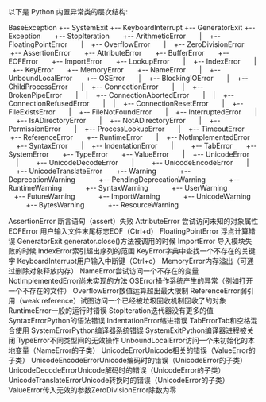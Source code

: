 以下是 Python 内置异常类的层次结构:

BaseException
+-- SystemExit
+-- KeyboardInterrupt
+-- GeneratorExit
+-- Exception
      +-- StopIteration
      +-- ArithmeticError
      |    +-- FloatingPointError
      |    +-- OverflowError
      |    +-- ZeroDivisionError
      +-- AssertionError
      +-- AttributeError
      +-- BufferError
      +-- EOFError
      +-- ImportError
      +-- LookupError
      |    +-- IndexError
      |    +-- KeyError
      +-- MemoryError
      +-- NameError
      |    +-- UnboundLocalError
      +-- OSError
      |    +-- BlockingIOError
      |    +-- ChildProcessError
      |    +-- ConnectionError
      |    |    +-- BrokenPipeError
      |    |    +-- ConnectionAbortedError
      |    |    +-- ConnectionRefusedError
      |    |    +-- ConnectionResetError
      |    +-- FileExistsError
      |    +-- FileNotFoundError
      |    +-- InterruptedError
      |    +-- IsADirectoryError
      |    +-- NotADirectoryError
      |    +-- PermissionError
      |    +-- ProcessLookupError
      |    +-- TimeoutError
      +-- ReferenceError
      +-- RuntimeError
      |    +-- NotImplementedError
      +-- SyntaxError
      |    +-- IndentationError
      |         +-- TabError
      +-- SystemError
      +-- TypeError
      +-- ValueError
      |    +-- UnicodeError
      |         +-- UnicodeDecodeError
      |         +-- UnicodeEncodeError
      |         +-- UnicodeTranslateError
      +-- Warning
           +-- DeprecationWarning
           +-- PendingDeprecationWarning
           +-- RuntimeWarning
           +-- SyntaxWarning
           +-- UserWarning
           +-- FutureWarning
           +-- ImportWarning
           +-- UnicodeWarning
           +-- BytesWarning
           +-- ResourceWarning


AssertionError  断言语句（assert）失败
AttributeError  尝试访问未知的对象属性
EOFError    用户输入文件末尾标志EOF（Ctrl+d）
FloatingPointError  浮点计算错误
GeneratorExit   generator.close()方法被调用的时候
ImportError 导入模块失败的时候
IndexError索引超出序列的范围
KeyError字典中查找一个不存在的关键字
KeyboardInterrupt用户输入中断键（Ctrl+c）
MemoryError内存溢出（可通过删除对象释放内存）
NameError尝试访问一个不存在的变量
NotImplementedError尚未实现的方法
OSError操作系统产生的异常（例如打开一个不存在的文件）
OverflowError数值运算超出最大限制
ReferenceError弱引用（weak reference）试图访问一个已经被垃圾回收机制回收了的对象
RuntimeError一般的运行时错误
StopIteration迭代器没有更多的值
SyntaxErrorPython的语法错误
IndentationError缩进错误
TabErrorTab和空格混合使用
SystemErrorPython编译器系统错误
SystemExitPython编译器进程被关闭
TypeError不同类型间的无效操作
UnboundLocalError访问一个未初始化的本地变量（NameError的子类）
UnicodeErrorUnicode相关的错误（ValueError的子类）
UnicodeEncodeErrorUnicode编码时的错误（UnicodeError的子类）
UnicodeDecodeErrorUnicode解码时的错误（UnicodeError的子类）
UnicodeTranslateErrorUnicode转换时的错误（UnicodeError的子类）
ValueError传入无效的参数ZeroDivisionError除数为零